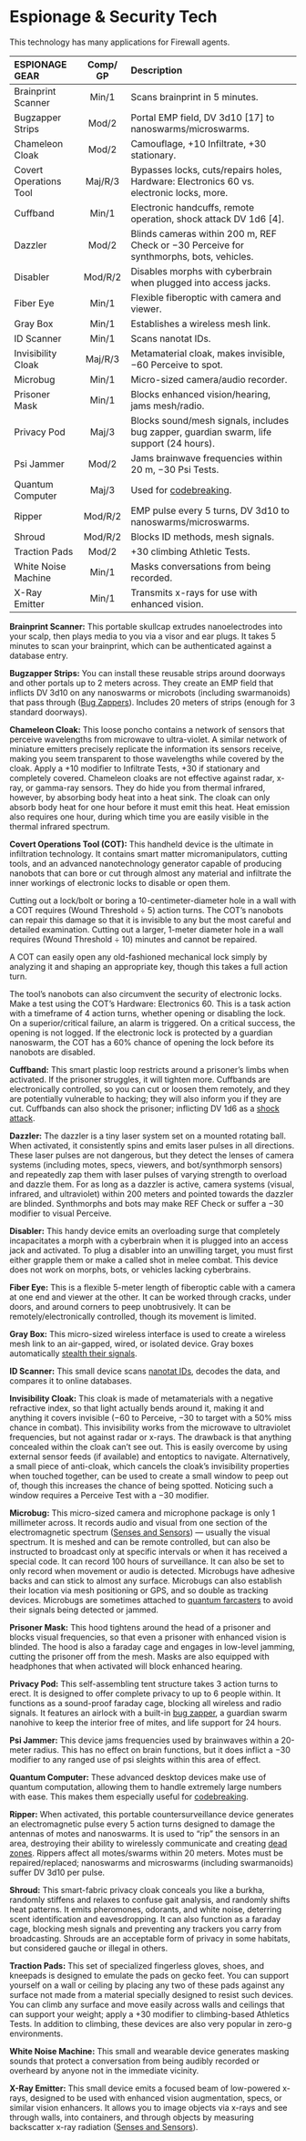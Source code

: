 # Espionage & Security Tech

This technology has many applications for Firewall agents.

<!--sort-->
| ESPIONAGE GEAR         | Comp/<wbr>GP | Description                                                                                  |
| :--------------------- | :----------: | :------------------------------------------------------------------------------------------- |
| Brainprint Scanner     |    Min/1     | Scans brainprint in 5 minutes.                                                               |
| Bugzapper Strips       |    Mod/2     | Portal EMP field, DV 3d10 \[17\] to nanoswarms/microswarms.                                  |
| Chameleon Cloak        |    Mod/2     | Camouflage, +10 Infiltrate, +30 stationary.                                                  |
| Covert Operations Tool |   Maj/R/3    | Bypasses locks, cuts/repairs holes, Hardware: Electronics 60 vs. electronic locks, more.     |
| Cuffband               |    Min/1     | Electronic handcuffs, remote operation, shock attack DV 1d6 \[4\].                           |
| Dazzler                |    Mod/2     | Blinds cameras within 200&nbsp;m, REF Check or −30 Perceive for synthmorphs, bots, vehicles. |
| Disabler               |   Mod/R/2    | Disables morphs with cyberbrain when plugged into access jacks.                              |
| Fiber Eye              |    Min/1     | Flexible fiberoptic with camera and viewer.                                                  |
| Gray Box               |    Min/1     | Establishes a wireless mesh link.                                                            |
| ID Scanner             |    Min/1     | Scans nanotat IDs.                                                                           |
| Invisibility Cloak     |   Maj/R/3    | Metamaterial cloak, makes invisible, −60 Perceive to spot.                                   |
| Microbug               |    Min/1     | Micro-sized camera/audio recorder.                                                           |
| Prisoner Mask          |    Min/1     | Blocks enhanced vision/hearing, jams mesh/radio.                                             |
| Privacy Pod            |    Maj/3     | Blocks sound/mesh signals, includes bug zapper, guardian swarm, life support (24 hours).     |
| Psi Jammer             |    Mod/2     | Jams brainwave frequencies within 20&nbsp;m, −30 Psi Tests.                                  |
| Quantum Computer       |    Maj/3     | Used for [codebreaking](../13/05-authentication-and-encryption.md#codebreaking).             |
| Ripper                 |   Mod/R/2    | EMP pulse every 5 turns, DV 3d10 to nanoswarms/microswarms.                                  |
| Shroud                 |   Mod/R/2    | Blocks ID methods, mesh signals.                                                             |
| Traction Pads          |    Mod/2     | +30 climbing Athletic Tests.                                                                 |
| White Noise Machine    |    Min/1     | Masks conversations from being recorded.                                                     |
| X-Ray Emitter          |    Min/1     | Transmits x-rays for use with enhanced vision.                                               |

<!--sort-->
**Brainprint Scanner:** This portable skullcap extrudes nanoelectrodes into your scalp, then plays media to you via a visor and ear plugs. It takes 5 minutes to scan your brainprint, which can be authenticated against a database entry.

**Bugzapper Strips:** You can install these reusable strips around doorways and other portals up to 2 meters across. They create an EMP field that inflicts DV 3d10 on any nanoswarms or microbots (including swarmanoids) that pass through ([Bug Zappers](../18/03-security-systems.md#bug-zappers)). Includes 20 meters of strips (enough for 3 standard doorways).

**Chameleon Cloak:** This loose poncho contains a network of sensors that perceive wavelengths from microwave to ultra-violet. A similar network of miniature emitters precisely replicate the information its sensors receive, making you seem transparent to those wavelengths while covered by the cloak. Apply a +10 modifier to Infiltrate Tests, +30 if stationary and completely covered. Chameleon cloaks are not effective against radar, x-ray, or gamma-ray sensors. They do hide you from thermal infrared, however, by absorbing body heat into a heat sink. The cloak can only absorb body heat for one hour before it must emit this heat. Heat emission also requires one hour, during which time you are easily visible in the thermal infrared spectrum.

**Covert Operations Tool (COT):** This handheld device is the ultimate in infiltration technology. It contains smart matter micromanipulators, cutting tools, and an advanced nanotechnology generator capable of producing nanobots that can bore or cut through almost any material and infiltrate the inner workings of electronic locks to disable or open them.
<!--sort-union-->
Cutting out a lock/bolt or boring a 10-centimeter-diameter hole in a wall with a COT requires (Wound Threshold ÷ 5) action turns. The COT’s nanobots can repair this damage so that it is invisible to any but the most careful and detailed examination. Cutting out a larger, 1-meter diameter hole in a wall requires (Wound Threshold ÷ 10) minutes and cannot be repaired.
<!--sort-union-->
A COT can easily open any old-fashioned mechanical lock simply by analyzing it and shaping an appropriate key, though this takes a full action turn.
<!--sort-union-->
The tool’s nanobots can also circumvent the security of electronic locks. Make a test using the COT’s Hardware: Electronics 60. This is a task action with a timeframe of 4 action turns, whether opening or disabling the lock. On a superior/critical failure, an alarm is triggered. On a critical success, the opening is not logged. If the electronic lock is protected by a guardian nanoswarm, the COT has a 60% chance of opening the lock before its nanobots are disabled.

**Cuffband:** This smart plastic loop restricts around a prisoner’s limbs when activated. If the prisoner struggles, it will tighten more. Cuffbands are electronically controlled, so you can cut or loosen them remotely, and they are potentially vulnerable to hacking; they will also inform you if they are cut. Cuffbands can also shock the prisoner; inflicting DV 1d6 as a [shock attack](../12/15-special-attacks.md#shock-attacks).

**Dazzler:** The dazzler is a tiny laser system set on a mounted rotating ball. When activated, it consistently spins and emits laser pulses in all directions. These laser pulses are not dangerous, but they detect the lenses of camera systems (including motes, specs, viewers, and bot/synthmorph sensors) and repeatedly zap them with laser pulses of varying strength to overload and dazzle them. For as long as a dazzler is active, camera systems (visual, infrared, and ultraviolet) within 200 meters and pointed towards the dazzler are blinded. Synthmorphs and bots may make REF Check or suffer a −30 modifier to visual Perceive.

**Disabler:** This handy device emits an overloading surge that completely incapacitates a morph with a cyberbrain when it is plugged into an access jack and activated. To plug a disabler into an unwilling target, you must first either grapple them or make a called shot in melee combat. This device does not work on morphs, bots, or vehicles lacking cyberbrains.

**Fiber Eye:** This is a flexible 5-meter length of fiberoptic cable with a camera at one end and viewer at the other. It can be worked through cracks, under doors, and around corners to peep unobtrusively. It can be remotely/electronically controlled, though its movement is limited.

**Gray Box:** This micro-sized wireless interface is used to create a wireless mesh link to an air-gapped, wired, or isolated device. Gray boxes automatically [stealth their signals](../13/04-devices-apps-and-links.md#stealthed-signals).

**ID Scanner:** This small device scans [nanotat IDs](../15/07-identity-systems.md#nanotat-scans), decodes the data, and compares it to online databases.

**Invisibility Cloak:** This cloak is made of metamaterials with a negative refractive index, so that light actually bends around it, making it and anything it covers invisible (−60 to Perceive, −30 to target with a 50% miss chance in combat). This invisibility works from the microwave to ultraviolet frequencies, but not against radar or x-rays. The drawback is that anything concealed within the cloak can’t see out. This is easily overcome by using external sensor feeds (if available) and entoptics to navigate. Alternatively, a small piece of anti-cloak, which cancels the cloak’s invisibility properties when touched together, can be used to create a small window to peep out of, though this increases the chance of being spotted. Noticing such a window requires a Perceive Test with a −30 modifier.

**Microbug:** This micro-sized camera and microphone package is only 1 millimeter across. It records audio and visual from one section of the electromagnetic spectrum ([Senses and Sensors](07-senses-and-sensors.md)) — usually the visual spectrum. It is meshed and can be remote controlled, but can also be instructed to broadcast only at specific intervals or when it has received a special code. It can record 100 hours of surveillance. It can also be set to only record when movement or audio is detected. Microbugs have adhesive backs and can stick to almost any surface. Microbugs can also establish their location via mesh positioning or GPS, and so double as tracking devices. Microbugs are sometimes attached to [quantum farcasters](16-comms-and-mesh-gear.md#quantum-farcasters) to avoid their signals being detected or jammed.

**Prisoner Mask:** This hood tightens around the head of a prisoner and blocks visual frequencies, so that even a prisoner with enhanced vision is blinded. The hood is also a faraday cage and engages in low-level jamming, cutting the prisoner off from the mesh. Masks are also equipped with headphones that when activated will block enhanced hearing.

**Privacy Pod:** This self-assembling tent structure takes 3 action turns to erect. It is designed to offer complete privacy to up to 6 people within. It functions as a sound-proof faraday cage, blocking all wireless and radio signals. It features an airlock with a built-in [bug zapper](../18/03-security-systems.md#bug-zappers), a guardian swarm nanohive to keep the interior free of mites, and life support for 24 hours.

**Psi Jammer:** This device jams frequencies used by brainwaves within a 20-meter radius. This has no effect on brain functions, but it does inflict a −30 modifier to any ranged use of psi sleights within this area of effect.

**Quantum Computer:** These advanced desktop devices make use of quantum computation, allowing them to handle extremely large numbers with ease. This makes them especially useful for [codebreaking](../13/05-authentication-and-encryption.md#codebreaking).

**Ripper:** When activated, this portable countersurveillance device generates an electromagnetic pulse every 5 action turns designed to damage the antennas of motes and nanoswarms. It is used to “rip” the sensors in an area, destroying their ability to wirelessly communicate and creating [dead zones](../13/19-surveillance-hacking.md#dead-zones). Rippers affect all motes/swarms within 20 meters. Motes must be repaired/replaced; nanoswarms and microswarms (including swarmanoids) suffer DV 3d10 per pulse.

**Shroud:** This smart-fabric privacy cloak conceals you like a burkha, randomly stiffens and relaxes to confuse gait analysis, and randomly shifts heat patterns. It emits pheromones, odorants, and white noise, deterring scent identification and eavesdropping. It can also function as a faraday cage, blocking mesh signals and preventing any trackers you carry from broadcasting. Shrouds are an acceptable form of privacy in some habitats, but considered gauche or illegal in others.

**Traction Pads:** This set of specialized fingerless gloves, shoes, and kneepads is designed to emulate the pads on gecko feet. You can support yourself on a wall or ceiling by placing any two of these pads against any surface not made from a material specially designed to resist such devices. You can climb any surface and move easily across walls and ceilings that can support your weight; apply a +30 modifier to climbing-based Athletics Tests. In addition to climbing, these devices are also very popular in zero-g environments.

**White Noise Machine:** This small and wearable device generates masking sounds that protect a conversation from being audibly recorded or overheard by anyone not in the immediate vicinity.

**X-Ray Emitter:** This small device emits a focused beam of low-powered x-rays, designed to be used with enhanced vision augmentation, specs, or similar vision enhancers. It allows you to image objects via x-rays and see through walls, into containers, and through objects by measuring backscatter x-ray radiation ([Senses and Sensors](07-senses-and-sensors.md)).

<!--sort-end-->
